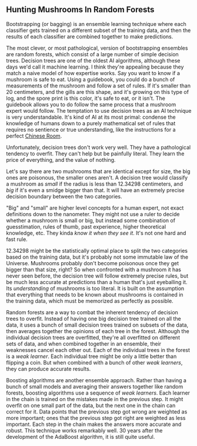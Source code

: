 
## Hunting Mushrooms In Random Forests
Bootstrapping (or bagging) is an ensemble learning technique where each classifier gets trained on a different subset of the training data, and then the results of each classifier are combined together to make predictions.

The most clever, or most pathological, version of bootstrapping ensembles are random forests, which consist of a large number of simple decision trees. Decision trees are one of the oldest AI algorithms, although these days we'd call it machine learning. I think they're appealing because they match a naive model of how expertise works. Say you want to know if a mushroom is safe to eat. Using a guidebook, you could do a bunch of measurements of the mushroom and follow a set of rules. If it's smaller than 20 centimeters, and the gills are this shape, and it's growing on this type of log, and the spore print is this color, it's safe to eat, or it isn't. The guidebook allows you to do follow the same process that a mushroom expert would follow. The temptation to use decision trees as an AI technique is very understandable. It's kind of AI at its most primal: condense the knowledge of humans down to a purely mathematical set of rules that requires no sentience or true understanding, like the instructions for a perfect [Chinese Room](https://en.wikipedia.org/wiki/Chinese_room).

Unfortunately, decision trees don't work very well. They have a pathological tendency to overfit. They can't help but be painfully literal. They learn the price of everything, and the value of nothing.

Let's say there are two mushrooms that are identical except for size, the big ones are poisonous, the smaller ones aren't.  A decision tree would classify a mushroom as *small* if the radius is less than 12.34298 centimeters, and *big* if it's even a smidge bigger than that. It will have an extremely precise decision boundary between the two categories. 

"Big" and "small" are higher level concepts for a human expert, not exact definitions down to the nanometer. They might not use a ruler to decide whether a mushroom is small or big, but instead some combination of guesstimation, rules of thumb, past experience, higher theoretical knowledge, etc. They kinda *know it when they see it*. It's not one hard and fast rule.

12.34298 might be the statistically optimal place to split the two categories based on the training data, but it's probably not some immutable law of the Universe. Mushrooms probably don't become poisonous once they get bigger than that size, right? So when confronted with a mushroom it has never seen before, the decision tree will follow extremely precise rules, but be much less accurate at predictions than a human that's just eyeballing it. Its *understanding* of mushrooms is too literal. It is built on the assumption that everything that needs to be known about mushrooms is contained in the training data, which must be memorized as perfectly as possible.

Random forests are a way to combat the inherent tendency of decision trees to overfit. Instead of having one big decision tree trained on all the data, it uses a bunch of small decision trees trained on subsets of the data, then averages together the opinions of each tree in the forest. Although the individual decision trees are overfitted, they're all overfitted on different sets of data, and when combined together in an ensemble, their weaknesses cancel each other out. Each of the individual trees in the forest is a *weak learner*. Each individual tree might be only a little better than flipping a coin. But when combined with a bunch of other *weak learners*, they can produce accurate results.

Boosting algorithms are another ensemble approach. Rather than having a bunch of small models and averaging their answers together like random forests, boosting algorithms use a sequence of *weak learners*. Each learner in the chain is trained on the mistakes made in the previous step. It might overfit on one small part of the data, but the next one in the chain can correct for it. Data points that the previous step got wrong are weighted as more important; ones that the previous step got right are weighted as less important. Each step in the chain makes the answers more accurate and robust. This technique works remarkably well. 30 years after the development of the AdaBoost algorithm, it is still quite useful.
